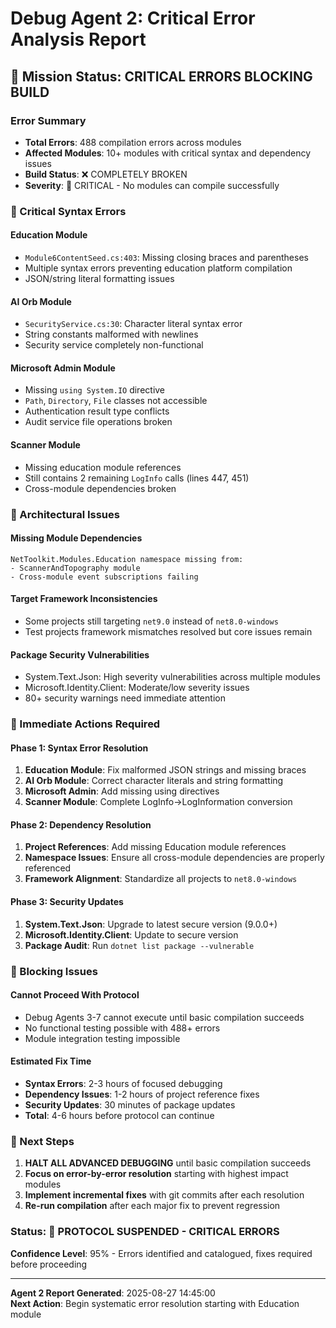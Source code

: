 # Debug Agent 2: Critical Error Analysis Report

## 🎯 **Mission Status: CRITICAL ERRORS BLOCKING BUILD**

### **Error Summary**
- **Total Errors**: 488 compilation errors across modules
- **Affected Modules**: 10+ modules with critical syntax and dependency issues
- **Build Status**: ❌ COMPLETELY BROKEN
- **Severity**: 🔴 CRITICAL - No modules can compile successfully

### **🔴 Critical Syntax Errors**

#### **Education Module**
- `Module6ContentSeed.cs:403`: Missing closing braces and parentheses
- Multiple syntax errors preventing education platform compilation
- JSON/string literal formatting issues

#### **AI Orb Module**
- `SecurityService.cs:30`: Character literal syntax error
- String constants malformed with newlines
- Security service completely non-functional

#### **Microsoft Admin Module**
- Missing `using System.IO` directive
- `Path`, `Directory`, `File` classes not accessible
- Authentication result type conflicts
- Audit service file operations broken

#### **Scanner Module**
- Missing education module references
- Still contains 2 remaining `LogInfo` calls (lines 447, 451)
- Cross-module dependencies broken

### **🔴 Architectural Issues**

#### **Missing Module Dependencies**
```
NetToolkit.Modules.Education namespace missing from:
- ScannerAndTopography module
- Cross-module event subscriptions failing
```

#### **Target Framework Inconsistencies**
- Some projects still targeting `net9.0` instead of `net8.0-windows`
- Test projects framework mismatches resolved but core issues remain

#### **Package Security Vulnerabilities**
- System.Text.Json: High severity vulnerabilities across multiple modules
- Microsoft.Identity.Client: Moderate/low severity issues
- 80+ security warnings need immediate attention

### **🔧 Immediate Actions Required**

#### **Phase 1: Syntax Error Resolution**
1. **Education Module**: Fix malformed JSON strings and missing braces
2. **AI Orb Module**: Correct character literals and string formatting
3. **Microsoft Admin**: Add missing using directives
4. **Scanner Module**: Complete LogInfo→LogInformation conversion

#### **Phase 2: Dependency Resolution**
1. **Project References**: Add missing Education module references
2. **Namespace Issues**: Ensure all cross-module dependencies are properly referenced
3. **Framework Alignment**: Standardize all projects to `net8.0-windows`

#### **Phase 3: Security Updates**
1. **System.Text.Json**: Upgrade to latest secure version (9.0.0+)
2. **Microsoft.Identity.Client**: Update to secure version
3. **Package Audit**: Run `dotnet list package --vulnerable`

### **🚨 Blocking Issues**

#### **Cannot Proceed With Protocol**
- Debug Agents 3-7 cannot execute until basic compilation succeeds
- No functional testing possible with 488+ errors
- Module integration testing impossible

#### **Estimated Fix Time**
- **Syntax Errors**: 2-3 hours of focused debugging
- **Dependency Issues**: 1-2 hours of project reference fixes  
- **Security Updates**: 30 minutes of package updates
- **Total**: 4-6 hours before protocol can continue

### **🎯 Next Steps**
1. **HALT ALL ADVANCED DEBUGGING** until basic compilation succeeds
2. **Focus on error-by-error resolution** starting with highest impact modules
3. **Implement incremental fixes** with git commits after each resolution
4. **Re-run compilation** after each major fix to prevent regression

### **Status**: 🔴 **PROTOCOL SUSPENDED - CRITICAL ERRORS**
**Confidence Level**: 95% - Errors identified and catalogued, fixes required before proceeding

---
**Agent 2 Report Generated**: 2025-08-27 14:45:00  
**Next Action**: Begin systematic error resolution starting with Education module